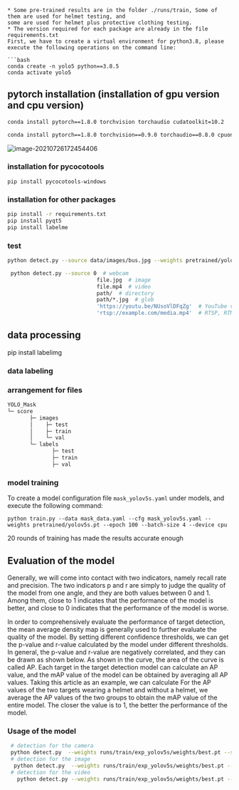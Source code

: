 
```
* Some pre-trained results are in the folder ./runs/train, Some of them are used for helmet testing, and 
some are used for helmet plus protective clothing testing.
* The version required for each package are already in the file requirements.txt
First, we have to create a virtual environment for python3.8, please execute the following operations on the command line:

```bash
conda create -n yolo5 python==3.8.5
conda activate yolo5
```

## pytorch installation (installation of gpu version and cpu version)



```cmd
conda install pytorch==1.8.0 torchvision torchaudio cudatoolkit=10.2

conda install pytorch==1.8.0 torchvision==0.9.0 torchaudio==0.8.0 cpuonly 
```


![image-20210726172454406](https://vehicle4cm.oss-cn-beijing.aliyuncs.com/typoraimgs/image-20210726172454406.png)

### installation for pycocotools


```
pip install pycocotools-windows
```

### installation for other packages


```bash
pip install -r requirements.txt
pip install pyqt5
pip install labelme
```

### test


```bash
python detect.py --source data/images/bus.jpg --weights pretrained/yolov5s.pt
```


```bash
 python detect.py --source 0  # webcam
                            file.jpg  # image 
                            file.mp4  # video
                            path/  # directory
                            path/*.jpg  # glob
                            'https://youtu.be/NUsoVlDFqZg'  # YouTube video
                            'rtsp://example.com/media.mp4'  # RTSP, RTMP, HTTP stream
```



## data processing

pip install labelimg  

### data labeling

### arrangement for files

```bash
YOLO_Mask
└─ score
       ├─ images
       │    ├─ test
       │    ├─ train
       │    └─ val
       └─ labels
              ├─ test
              ├─ train 
              ├─ val
```

### model training 

To create a model configuration file `mask_yolov5s.yaml` under models, and execute the following command:


```
python train.py --data mask_data.yaml --cfg mask_yolov5s.yaml --weights pretrained/yolov5s.pt --epoch 100 --batch-size 4 --device cpu
```

20 rounds of training has made the results accurate enough



## Evaluation of the model

Generally, we will come into contact with two indicators, namely recall rate and precision. The two indicators p and r are simply to judge the quality of the model from one angle, and they are both values between 0 and 1. Among them, close to 1 indicates that the performance of the model is better, and close to 0 indicates that the performance of the model is worse.

In order to comprehensively evaluate the performance of target detection, the mean average density map is generally used to further evaluate the quality of the model. By setting different confidence thresholds, we can get the p-value and r-value calculated by the model under different thresholds. In general, the p-value and r-value are negatively correlated, and they can be drawn as shown below. As shown in the curve, the area of the curve is called AP. Each target in the target detection model can calculate an AP value, and the mAP value of the model can be obtained by averaging all AP values. Taking this article as an example, we can calculate For the AP values of the two targets wearing a helmet and without a helmet, we average the AP values of the two groups to obtain the mAP value of the entire model. The closer the value is to 1, the better the performance of the model.




### Usage of the model


```bash
 # detection for the camera
 python detect.py  --weights runs/train/exp_yolov5s/weights/best.pt --source 0  # webcam
 # detection for the image
  python detect.py  --weights runs/train/exp_yolov5s/weights/best.pt --source file.jpg  # image 
 # detection for the video 
   python detect.py --weights runs/train/exp_yolov5s/weights/best.pt --source file.mp4  # video
                    
```